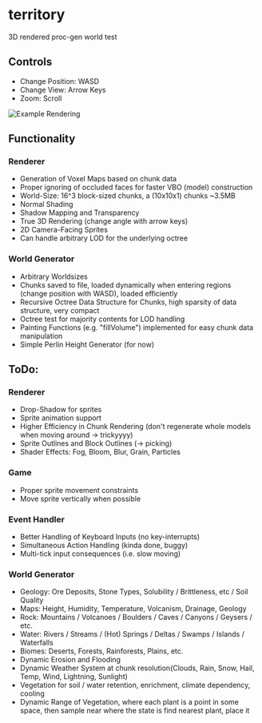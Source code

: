 # territory
3D rendered proc-gen world test

## Controls
- Change Position: WASD
- Change View: Arrow Keys
- Zoom: Scroll

![Example Rendering](https://github.com/weigert/territory/blob/master/territory.png)

## Functionality
### Renderer
- Generation of Voxel Maps based on chunk data
- Proper ignoring of occluded faces for faster VBO (model) construction
- World-Size: 16^3 block-sized chunks, a (10x10x1) chunks ~3.5MB
- Normal Shading
- Shadow Mapping and Transparency
- True 3D Rendering (change angle with arrow keys)
- 2D Camera-Facing Sprites
- Can handle arbitrary LOD for the underlying octree

### World Generator
- Arbitrary Worldsizes
- Chunks saved to file, loaded dynamically when entering regions (change position with WASD), loaded efficiently
- Recursive Octree Data Structure for Chunks, high sparsity of data structure, very compact
- Octree test for majority contents for LOD handling
- Painting Functions (e.g. "fillVolume") implemented for easy chunk data manipulation
- Simple Perlin Height Generator (for now)

## ToDo:
### Renderer
- Drop-Shadow for sprites
- Sprite animation support
- Higher Efficiency in Chunk Rendering (don't regenerate whole models when moving around -> trickyyyy)
- Sprite Outlines and Block Outlines (-> picking)
- Shader Effects: Fog, Bloom, Blur, Grain, Particles

### Game
- Proper sprite movement constraints
- Move sprite vertically when possible

### Event Handler
- Better Handling of Keyboard Inputs (no key-interrupts)
- Simultaneous Action Handling (kinda done, buggy)
- Multi-tick input consequences (i.e. slow moving)

### World Generator
- Geology: Ore Deposits, Stone Types, Solubility / Brittleness, etc / Soil Quality
- Maps: Height, Humidity, Temperature, Volcanism, Drainage, Geology
- Rock: Mountains / Volcanoes / Boulders / Caves / Canyons / Geysers / etc.
- Water: Rivers / Streams / (Hot) Springs / Deltas / Swamps / Islands / Waterfalls
- Biomes: Deserts, Forests, Rainforests, Plains, etc.
- Dynamic Erosion and Flooding
- Dynamic Weather System at chunk resolution(Clouds, Rain, Snow, Hail, Temp, Wind, Lightning, Sunlight)
- Vegetation for soil / water retention, enrichment, climate dependency, cooling
- Dynamic Range of Vegetation, where each plant is a point in some space, then sample near where the state is find nearest plant, place it
